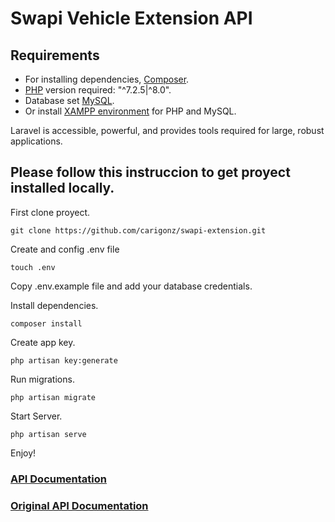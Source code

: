 # Swapi Vehicle Extension API

## Requirements
- For installing dependencies, [Composer](https://getcomposer.org/download/).
- [PHP](https://www.php.net/manual/es/install.php) version required: "^7.2.5|^8.0".
- Database set [MySQL](https://dev.mysql.com/doc/mysql-installation-excerpt/8.0/en/windows-install-archive.html).
- Or install [XAMPP environment](https://www.apachefriends.org/es/index.html) for PHP and MySQL.

Laravel is accessible, powerful, and provides tools required for large, robust applications.

## Please follow this instruccion to get proyect installed locally.

First clone proyect.

`git clone https://github.com/carigonz/swapi-extension.git`

Create and config .env file

`touch .env`

Copy .env.example file and add your database credentials.

Install dependencies.

`composer install`

Create app key.

`php artisan key:generate`

Run migrations.

`php artisan migrate`

Start Server.

`php artisan serve`

Enjoy!

### [API Documentation](https://drive.google.com/file/d/16AkkX8KQnAfoHSnN72i_ZV4YSVWk-Do7/view?usp=sharing)
### [Original API Documentation](https://swapi.dev/documentation)
